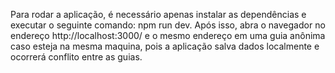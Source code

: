Para rodar a aplicação, é necessário apenas instalar as dependências e executar o seguinte comando: npm run dev.
Após isso, abra o navegador no endereço http://localhost:3000/ e o mesmo endereço em uma guia anônima caso esteja na mesma maquina, pois a aplicação salva dados localmente e ocorrerá conflito entre as guias.
